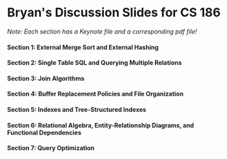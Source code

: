 # Bryan's Discussion Slides for CS 186
*Note: Each section has a Keynote file and a corresponding pdf file!*
#### Section 1: External Merge Sort and External Hashing
#### Section 2: Single Table SQL and Querying Multiple Relations 
#### Section 3: Join Algorithms
#### Section 4: Buffer Replacement Policies and File Organization
#### Section 5: Indexes and Tree-Structured Indexes
#### Section 6: Relational Algebra, Entity-Relationship Diagrams, and Functional Dependencies
#### Section 7: Query Optimization

